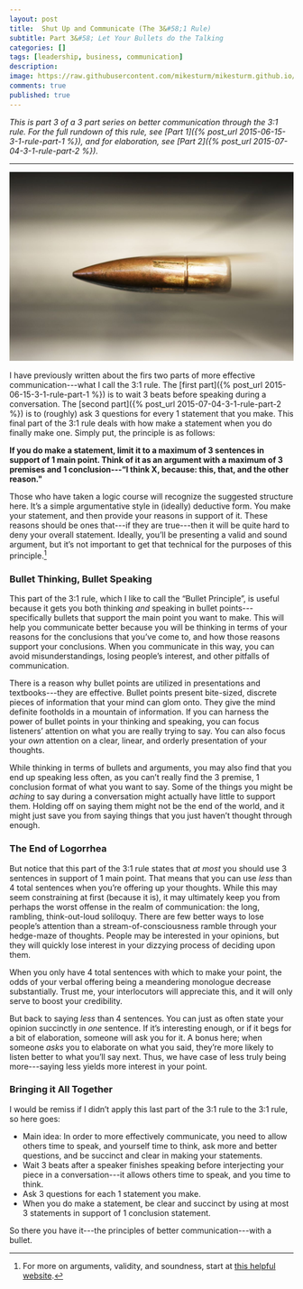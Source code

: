 ```yaml
---
layout: post
title:  Shut Up and Communicate (The 3&#58;1 Rule)
subtitle: Part 3&#58; Let Your Bullets do the Talking
categories: []
tags: [leadership, business, communication]
description:
image: https://raw.githubusercontent.com/mikesturm/mikesturm.github.io/master/assets/
comments: true
published: true
---
```


*This is part 3 of a 3 part series on better communication through the 3:1 rule. For the full rundown of this rule, see [Part 1]({% post_url 2015-06-15-3-1-rule-part-1 %}), and for elaboration, see [Part 2]({% post_url 2015-07-04-3-1-rule-part-2 %}).*

------

![](/graphics/bullet.jpg)

I have previously written about the firs two parts of more effective communication---what I call the 3:1 rule. The [first part]({% post_url 2015-06-15-3-1-rule-part-1 %}) is to wait 3 beats before speaking during a conversation. The [second part]({% post_url 2015-07-04-3-1-rule-part-2 %}) is to (roughly) ask 3 questions for every 1 statement that you make. This final part of the 3:1 rule deals with how make a statement when you do finally make one. Simply put, the principle is as follows:

<!--more-->

**If you do make a statement, limit it to a maximum of 3 sentences in support of 1 main point. Think of it as an argument with a maximum of 3 premises and 1 conclusion---“I think X, because: this, that, and the other reason."**

Those who have taken a logic course will recognize the suggested structure here. It’s a simple argumentative style in (ideally) deductive form. You make your statement, and then provide your reasons in support of it. These reasons should be ones that---if they are true---then it will be quite hard to deny your overall statement. Ideally, you’ll be presenting a valid and sound argument, but it’s not important to get that technical for the purposes of this principle.[^1]

### Bullet Thinking, Bullet Speaking

This part of the 3:1 rule, which I like to call the “Bullet Principle”, is useful because it gets you both thinking *and* speaking in bullet points---specifically bullets that support the main point you want to make. This will help you communicate better because you will be thinking in terms of your reasons for the conclusions that you’ve come to, and how those reasons support your conclusions. When you communicate in this way, you can avoid misunderstandings, losing people’s interest, and other pitfalls of communication.

There is a reason why bullet points are utilized in presentations and textbooks---they are effective. Bullet points present bite-sized, discrete pieces of information that your mind can glom onto. They give the mind definite footholds in a mountain of information. If you can harness the power of bullet points in your thinking and speaking, you can focus listeners’ attention on what you are really trying to say. You can also focus your *own* attention on a clear, linear, and orderly presentation of your thoughts.

While thinking in terms of bullets and arguments, you may also find that you end up speaking less often, as you can’t really find the 3 premise, 1 conclusion format of what you want to say. Some of the things you might be *aching* to say during a conversation might actually have little to support them. Holding off on saying them might not be the end of the world, and it might just save you from saying things that you just haven’t thought through enough.

### The End of Logorrhea

But notice that this part of the 3:1 rule states that *at most* you should use 3 sentences in support of 1 main point. That means that you can use *less* than 4 total sentences when you’re offering up your thoughts. While this may seem constraining at first (because it is), it may ultimately keep you from perhaps the worst offense in the realm of communication: the long, rambling, think-out-loud soliloquy. There are few better ways to lose people’s attention than a stream-of-consciousness ramble through your hedge-maze of thoughts. People may be interested in your opinions, but they will quickly lose interest in your dizzying process of deciding upon them.

When you only have 4 total sentences with which to make your point, the odds of your verbal offering being a meandering monologue decrease substantially. Trust me, your interlocutors will appreciate this, and it will only serve to boost your credibility.

But back to saying *less* than 4 sentences. You can just as often state your opinion succinctly in *one* sentence. If it’s interesting enough, or if it begs for a bit of elaboration, someone will ask you for it. A bonus here; when someone *asks* you to elaborate on what you said, they’re more likely to listen better to what you’ll say next. Thus, we have case of less truly being more---saying less yields more interest in your point.

### Bringing it All Together

I would be remiss if I didn’t apply this last part of the 3:1 rule to the 3:1 rule, so here goes:

* Main idea: In order to more effectively communicate, you need to allow others time to speak, and yourself time to think, ask more and better questions, and be succinct and clear in making your statements.
* Wait 3 beats after a speaker finishes speaking before interjecting your piece in a conversation---it allows others time to speak, and you time to think.
* Ask 3 questions for each 1 statement you make.
* When you do make a statement, be clear and succinct by using at most 3 statements in support of 1 conclusion statement.

So there you have it---the principles of better communication---with a bullet.



[^1]: For more on arguments, validity, and soundness, start at [this helpful website](http://philosophia.uncg.edu/phi111-metivier/module-1/part-8-arguments/).
